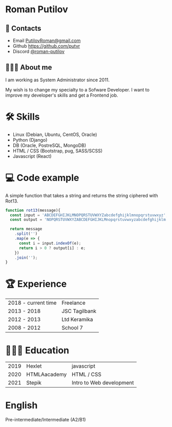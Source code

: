 # Roman Putilov
## 📲 Contacts
  - Email <PutilovRoman@gmail.com>  
  - Github <https://github.com/putvr>  
  - Discord [@roman-putilov](https://discordapp.com/users/920288291964743710/)

## 👨🏼‍💻 About me

I am working as System Administrator since 2011.

My wish is to change my specialty to a Sofware Developer. I want to improve my developer's skills and get a Frontend job.

# 🛠 Skills    
  - Linux (Debian, Ubuntu, CentOS, Oracle)
  - Python (Django)
  - DB (Oracle, PostreSQL, MongoDB)
  - HTML / CSS (Bootstrap, pug, SASS/SCSS)
  - Javascript (React)
  
# 💻 Code example
A simple function that takes a string and returns the string ciphered with Rot13.

```javascript
function rot13(message){
  const input = 'ABCDEFGHIJKLMNOPQRSTUVWXYZabcdefghijklmnopqrstuvwxyz';
  const output = 'NOPQRSTUVWXYZABCDEFGHIJKLMnopqrstuvwxyzabcdefghijklm';

  return message
    .split('')
    .map(e => {
      const i = input.indexOf(e);
      return i > 0 ? output[i] : e; 
    })
    .join('');  
}
```

# 🏆 Experience
|                     |               |
| :------------------ | :------------ |
| 2018 - current time | Freelance     |
| 2013 - 2018         | JSC Tagilbank |
| 2012 - 2013         | Ltd Keramika  |
| 2008 - 2012         | School 7      |
  
# 👨🏻‍🎓 Education 
|      |              |                          |
| :--- | :----------- | :----------------------- |
| 2019 | Hexlet       | javascript               |
| 2020 | HTMLAacademy | HTML / CSS               |
| 2021 | Stepik       | Intro to Web development |

#  English
Pre-intermediate/Intermediate (A2/B1)
